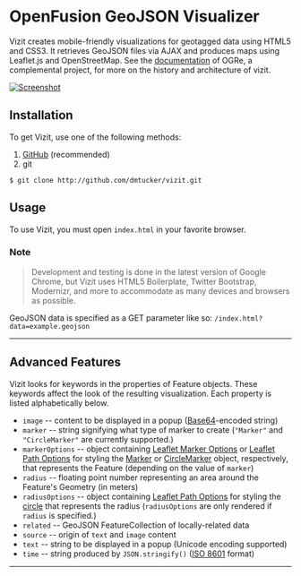 OpenFusion GeoJSON Visualizer
=============================

Vizit creates mobile-friendly visualizations for geotagged data using HTML5 and CSS3.
It retrieves GeoJSON files via AJAX and produces maps using Leaflet.js and OpenStreetMap.
See the [documentation](//ogre.readthedocs.org/en/latest/about.html) of OGRe, a complemental project, for more on the history and architecture of vizit.

[![Screenshot](https://dmtucker.github.io/vizit/images/screenshot.png)](https://dmtucker.github.io/vizit/)

## Installation

To get Vizit, use one of the following methods:

1. [GitHub](https://github.com/dmtucker/vizit/archive/master.zip) (recommended)
2. git
```shell
$ git clone http://github.com/dmtucker/vizit.git
```

## Usage

To use Vizit, you must open `index.html` in your favorite browser.

### Note

> Development and testing is done in the latest version of Google Chrome, but Vizit uses HTML5 Boilerplate, Twitter Bootstrap, Modernizr, and more to accommodate as many devices and browsers as possible.

GeoJSON data is specified as a GET parameter like so: `/index.html?data=example.geojson`

***

## Advanced Features

Vizit looks for keywords in the properties of Feature objects. These keywords affect the look of the resulting visualization. Each property is listed alphabetically below.

* `image` -- content to be displayed in a popup ([Base64](http://en.wikipedia.org/wiki/Base64)-encoded string)
* `marker` -- string signifying what type of marker to create (`"Marker"` and `"CircleMarker"` are currently supported.)
* `markerOptions` -- object containing [Leaflet Marker Options](http://leafletjs.com/reference.html#marker-options) or [Leaflet Path Options](http://leafletjs.com/reference.html#path-options) for styling the [Marker](http://leafletjs.com/reference.html#marker) or [CircleMarker](http://leafletjs.com/reference.html#circlemarker) object, respectively, that represents the Feature (depending on the value of `marker`)
* `radius` -- floating point number representing an area around the Feature's Geometry (in meters)
* `radiusOptions` -- object containing [Leaflet Path Options](http://leafletjs.com/reference.html#path-options) for styling the [circle](http://leafletjs.com/reference.html#circle) that represents the radius (`radiusOptions` are only rendered if `radius` is specified.)
* `related` -- GeoJSON FeatureCollection of locally-related data
* `source` -- origin of `text` and `image` content
* `text` -- string to be displayed in a popup (Unicode encoding supported)
* `time` -- string produced by `JSON.stringify()` ([ISO 8601](http://en.wikipedia.org/wiki/ISO_8601) format)

***
